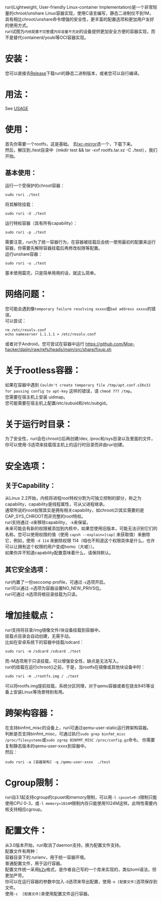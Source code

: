 ruri(Lightweight, User-friendly Linux-container Implementation)是一个非常轻量的chroot/unshare Linux容器实现，使用C语言编写，静态二进制仅不到1M，具有相比chroot/unshare命令增强的安全性，更丰富的配置选项和更加用户友好的使用方式。      
ruri试图为`内核配置不完整`或`内存容量不充足`的设备提供更加安全方便的容器实现，而不是替代containerd/youki等OCI容器实现。       
# 安装：
您可以直接去[Release](https://github.com/Moe-hacker/ruri/releases/)下载ruri的静态二进制版本，或者您可以自行编译。      
# 用法：
See [USAGE](USAGE_zh.md)   
# 使用：
首先你需要一个rootfs，这是基础。
去[lxc-mirror](https://mirrors.bfsu.edu.cn/lxc-images/images/)选一个，下载下来。      
然后，解压到./test目录中（mkdir test && tar -xvf rootfs.tar.xz -C ./test），我们开始。      
## 基本使用：
运行一个受保护的chroot容器：       
```
sudo ruri ./test
```
将其解除挂载：      
```
sudo ruri -U ./test
```
运行特权容器（具有所有capability）：      
```
sudo ruri -p ./test
```
需要注意，ruri为了统一容器行为，在容器被挂载后会统一使用最初的配置来运行容器，你需要先解除容器挂载后再修改权限等配置。      
运行unshare容器：      
```
sudo ruri -u ./test
```
基本使用篇完，只是简单用用的话，就这么简单。      
# 网络问题：
您可能会遇到像`temporary failure resolving xxxxx`或`bad address xxxxx`的错误。      
可以尝试：  
```
rm /etc/resolv.conf
echo nameserver 1.1.1.1 > /etc/resolv.conf
```
或者对于Android，您可尝试在容器中运行 https://github.com/Moe-hacker/daijin/raw/refs/heads/main/src/share/fixup.sh      
# 关于rootless容器：
如果在容器中遇到 `Couldn't create temporary file /tmp/apt.conf.sIKx3J for passing config to apt-key` 这样的错误，请 `chmod 777 /tmp`。  
您需要在宿主机上安装 uidmap。  
您可能需要在宿主机上配置/etc/subuid和/etc/subgid。      
# 关于运行时目录：
为了安全性，ruri会在chroot()后再创建/dev, /proc和/sys目录以及里面的文件，你可以使用-S选项来挂载宿主机上的运行时目录而非由ruri创建。      
# 安全选项：
## 关于Capability：
从Linux 2.2开始，内核将进程root特权分割为可独立控制的部分，称之为capability，capability是线程属性，可从父进程继承。      
通常所说的root权限其实是拥有相关capability，如chroot(2)其实需要的是CAP_SYS_CHROOT而非完整的root特权。      
ruri支持通过`-d`来移除capability，`-k`来保留。  
未来可能会有新的权限被添加到内核中，如果您使用旧版本，可能无法识别它们的名称。您可以使用权限的值（使用 `capsh --explain=[cap]` 来获取值）来删除它，例如，使用 `-d 114` 来删除权限 114（咱也不知道这个权限具体是什么，也许可以让拥有这个权限的用户变成homo（大嘘））。     
如果你并不知道capability配置意味着什么，请保持默认。      
## 其它安全选项：
ruri内置了一份seccomp profile，可通过`-s`选项开启。      
ruri可以通过`-n`选项为容器设置NO_NEW_PRIVS位。      
ruri可通过`-R`选项将根目录挂载为只读。      
# 增加挂载点：
ruri支持将目录/img镜像文件/块设备挂载到容器中。      
挂载点目录会自动创建，无需手动。       
比如在安卓系统下的容器中挂载/sdcard：       
```
sudo ruri -m /sdcard /sdcard ./test
```
而-M选项用于只读挂载，可以增强安全性，缺点是无法写入。       
ruri的挂载在运行chroot()之前，于是，当rootfs在镜像或其他块设备中时：         
```
sudo ruri -m ./rootfs.img / ./test
```
可以将rootfs.img提前挂载，系统分区同理，对于qemu容器或者在骁龙845等设备上安装Linux等场景特别有用。      
# 跨架构容器：
在支持binfmt_misc的设备上，ruri可通过qemu-user-static运行跨架构容器。      
判断是否支持binfmt_misc，可通过执行`sudo grep binfmt_misc /proc/filesystems`或`sudo zgrep BINFMT_MISC /proc/config.gz`命令。
你需要复制静态版本的qemu-user-xxxx到容器中。      
然后：      
```
sudo ruri -a [容器架构] -q /qemu-user-xxxx  ./test
```
# Cgroup限制：
ruri自3.1起支持cgroup的cpuset和memory限制，可以用`-l cpuset=0-3`限制只能使用CPU 0-3，或`-l memory=1024M`限制内存只能使用1024M这样。此特性需要内核支持相应cgroup。      
# 配置文件：
从3.0版本开始，ruri取消了daemon支持，换为配置文件支持。      
配置文件有两种：       
容器目录下的.rurienv，用于统一容器环境。      
普通配置文件，用于运行容器。            
配置文件统一采用[k2v](https://github.com/Moe-hacker/libk2v)格式，是作者自己写的一个库来实现的，类似toml语法，但更加严苛。      
你可以在运行容器的参数中加入`-D`选项来导出配置，使用`-o [配置文件]`选项保存到文件。       
使用`-c  [配置文件]`来使用配置文件运行容器。       
